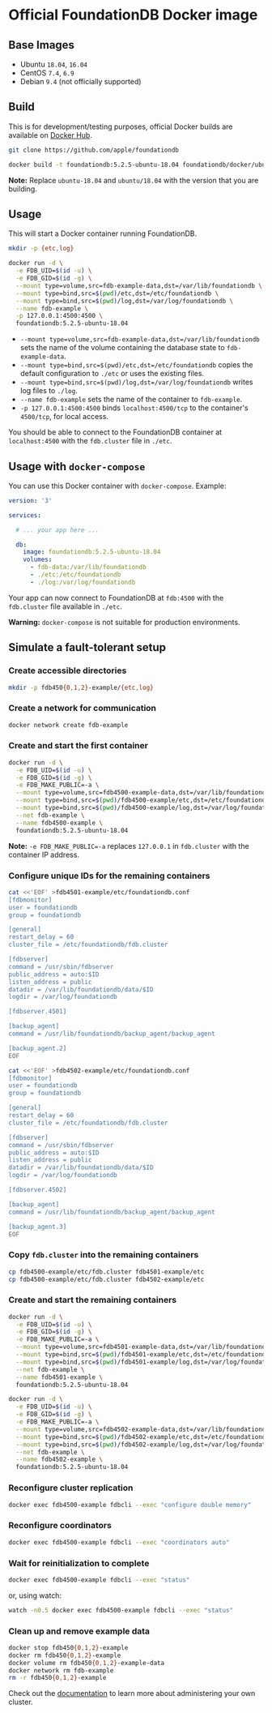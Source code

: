 # Official FoundationDB Docker image

## Base Images

* Ubuntu `18.04`, `16.04`
* CentOS `7.4`, `6.9`
* Debian `9.4` (not officially supported)

## Build

This is for development/testing purposes, official Docker builds are available on [Docker Hub](https://hub.docker.com/r/apple/foundationdb/).

```bash
git clone https://github.com/apple/foundationdb

docker build -t foundationdb:5.2.5-ubuntu-18.04 foundationdb/docker/ubuntu/18.04
```

**Note:** Replace `ubuntu-18.04` and `ubuntu/18.04` with the version that you are building.


## Usage

This will start a Docker container running FoundationDB.

```bash
mkdir -p {etc,log}

docker run -d \
  -e FDB_UID=$(id -u) \
  -e FDB_GID=$(id -g) \
  --mount type=volume,src=fdb-example-data,dst=/var/lib/foundationdb \
  --mount type=bind,src=$(pwd)/etc,dst=/etc/foundationdb \
  --mount type=bind,src=$(pwd)/log,dst=/var/log/foundationdb \
  --name fdb-example \
  -p 127.0.0.1:4500:4500 \
  foundationdb:5.2.5-ubuntu-18.04
```

* `--mount type=volume,src=fdb-example-data,dst=/var/lib/foundationdb` sets the name of the volume containing the database state to `fdb-example-data`.
* `--mount type=bind,src=$(pwd)/etc,dst=/etc/foundationdb` copies the default configuration to `./etc` or uses the existing files.
* `--mount type=bind,src=$(pwd)/log,dst=/var/log/foundationdb` writes log files to `./log`.
* `--name fdb-example` sets the name of the container to `fdb-example`.
* `-p 127.0.0.1:4500:4500` binds `localhost:4500/tcp` to the container's `4500/tcp`, for local access.

You should be able to connect to the FoundationDB container at `localhost:4500` with the `fdb.cluster` file in `./etc`.

## Usage with `docker-compose`

You can use this Docker container with `docker-compose`. Example:

```yaml
version: '3'

services:

  # ... your app here ...

  db:
    image: foundationdb:5.2.5-ubuntu-18.04
    volumes:
      - fdb-data:/var/lib/foundationdb
      - ./etc:/etc/foundationdb
      - ./log:/var/log/foundationdb
```

Your app can now connect to FoundationDB at `fdb:4500` with the `fdb.cluster` file available in `./etc`.

**Warning:** `docker-compose` is not suitable for production environments.

## Simulate a fault-tolerant setup

### Create accessible directories

```bash
mkdir -p fdb450{0,1,2}-example/{etc,log}
```

### Create a network for communication

```bash
docker network create fdb-example
```

### Create and start the first container

```bash
docker run -d \
  -e FDB_UID=$(id -u) \
  -e FDB_GID=$(id -g) \
  -e FDB_MAKE_PUBLIC=-a \
  --mount type=volume,src=fdb4500-example-data,dst=/var/lib/foundationdb \
  --mount type=bind,src=$(pwd)/fdb4500-example/etc,dst=/etc/foundationdb \
  --mount type=bind,src=$(pwd)/fdb4500-example/log,dst=/var/log/foundationdb \
  --net fdb-example \
  --name fdb4500-example \
  foundationdb:5.2.5-ubuntu-18.04
```

**Note:** `-e FDB_MAKE_PUBLIC=-a` replaces `127.0.0.1` in `fdb.cluster` with the container IP address.

### Configure unique IDs for the remaining containers

```bash
cat <<'EOF' >fdb4501-example/etc/foundationdb.conf
[fdbmonitor]
user = foundationdb
group = foundationdb

[general]
restart_delay = 60
cluster_file = /etc/foundationdb/fdb.cluster

[fdbserver]
command = /usr/sbin/fdbserver
public_address = auto:$ID
listen_address = public
datadir = /var/lib/foundationdb/data/$ID
logdir = /var/log/foundationdb

[fdbserver.4501]

[backup_agent]
command = /usr/lib/foundationdb/backup_agent/backup_agent

[backup_agent.2]
EOF

cat <<'EOF' >fdb4502-example/etc/foundationdb.conf
[fdbmonitor]
user = foundationdb
group = foundationdb

[general]
restart_delay = 60
cluster_file = /etc/foundationdb/fdb.cluster

[fdbserver]
command = /usr/sbin/fdbserver
public_address = auto:$ID
listen_address = public
datadir = /var/lib/foundationdb/data/$ID
logdir = /var/log/foundationdb

[fdbserver.4502]

[backup_agent]
command = /usr/lib/foundationdb/backup_agent/backup_agent

[backup_agent.3]
EOF
```

### Copy `fdb.cluster` into the remaining containers

```bash
cp fdb4500-example/etc/fdb.cluster fdb4501-example/etc
cp fdb4500-example/etc/fdb.cluster fdb4502-example/etc
```

### Create and start the remaining containers

```bash
docker run -d \
  -e FDB_UID=$(id -u) \
  -e FDB_GID=$(id -g) \
  -e FDB_MAKE_PUBLIC=-a \
  --mount type=volume,src=fdb4501-example-data,dst=/var/lib/foundationdb \
  --mount type=bind,src=$(pwd)/fdb4501-example/etc,dst=/etc/foundationdb \
  --mount type=bind,src=$(pwd)/fdb4501-example/log,dst=/var/log/foundationdb \
  --net fdb-example \
  --name fdb4501-example \
  foundationdb:5.2.5-ubuntu-18.04

docker run -d \
  -e FDB_UID=$(id -u) \
  -e FDB_GID=$(id -g) \
  -e FDB_MAKE_PUBLIC=-a \
  --mount type=volume,src=fdb4502-example-data,dst=/var/lib/foundationdb \
  --mount type=bind,src=$(pwd)/fdb4502-example/etc,dst=/etc/foundationdb \
  --mount type=bind,src=$(pwd)/fdb4502-example/log,dst=/var/log/foundationdb \
  --net fdb-example \
  --name fdb4502-example \
  foundationdb:5.2.5-ubuntu-18.04
```

### Reconfigure cluster replication

```bash
docker exec fdb4500-example fdbcli --exec "configure double memory"
```

### Reconfigure coordinators

```bash
docker exec fdb4500-example fdbcli --exec "coordinators auto"
```

### Wait for reinitialization to complete

```bash
docker exec fdb4500-example fdbcli --exec "status"
```

or, using watch:

```bash
watch -n0.5 docker exec fdb4500-example fdbcli --exec "status"
```

### Clean up and remove example data

```bash
docker stop fdb450{0,1,2}-example
docker rm fdb450{0,1,2}-example
docker volume rm fdb450{0,1,2}-example-data
docker network rm fdb-example
rm -r fdb450{0,1,2}-example
```

Check out the [documentation](https://apple.github.io/foundationdb/administration.html) to learn more about administering your own cluster.

